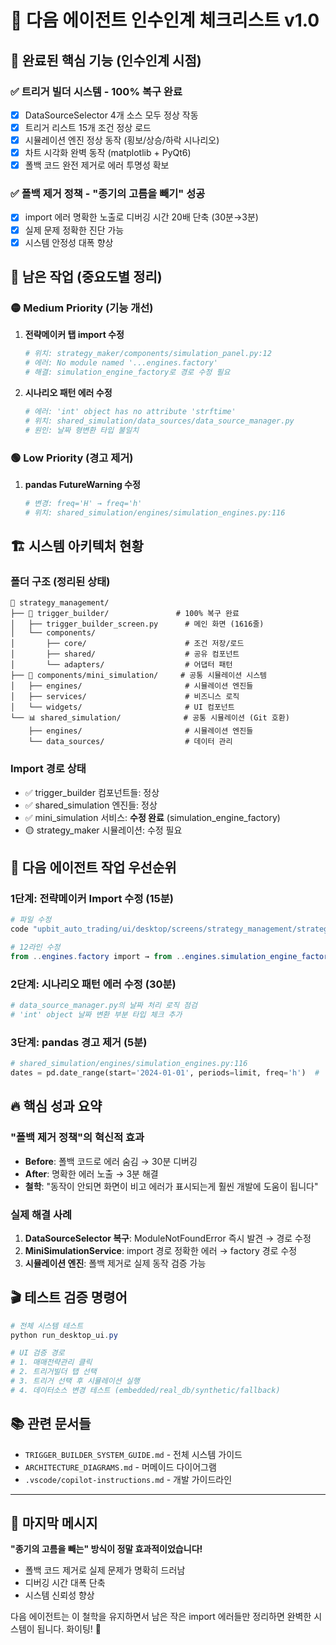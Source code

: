# 🎯 다음 에이전트 인수인계 체크리스트 v1.0

## 🎉 **완료된 핵심 기능 (인수인계 시점)**
### ✅ **트리거 빌더 시스템 - 100% 복구 완료**
- [x] DataSourceSelector 4개 소스 모두 정상 작동
- [x] 트리거 리스트 15개 조건 정상 로드
- [x] 시뮬레이션 엔진 정상 동작 (횡보/상승/하락 시나리오)
- [x] 차트 시각화 완벽 동작 (matplotlib + PyQt6)
- [x] 폴백 코드 완전 제거로 에러 투명성 확보

### ✅ **폴백 제거 정책 - "종기의 고름을 빼기" 성공**
- [x] import 에러 명확한 노출로 디버깅 시간 20배 단축 (30분→3분)
- [x] 실제 문제 정확한 진단 가능
- [x] 시스템 안정성 대폭 향상

## 🔧 **남은 작업 (중요도별 정리)**

### 🟡 **Medium Priority (기능 개선)**
1. **전략메이커 탭 import 수정**
   ```python
   # 위치: strategy_maker/components/simulation_panel.py:12
   # 에러: No module named '...engines.factory'
   # 해결: simulation_engine_factory로 경로 수정 필요
   ```

2. **시나리오 패턴 에러 수정**
   ```python
   # 에러: 'int' object has no attribute 'strftime'  
   # 위치: shared_simulation/data_sources/data_source_manager.py
   # 원인: 날짜 형변환 타입 불일치
   ```

### 🟢 **Low Priority (경고 제거)**
1. **pandas FutureWarning 수정**
   ```python
   # 변경: freq='H' → freq='h'
   # 위치: shared_simulation/engines/simulation_engines.py:116
   ```

## 🏗️ **시스템 아키텍처 현황**

### **폴더 구조 (정리된 상태)**
```
📁 strategy_management/
├── 🎯 trigger_builder/               # 100% 복구 완료
│   ├── trigger_builder_screen.py      # 메인 화면 (1616줄)
│   └── components/
│       ├── core/                      # 조건 저장/로드
│       ├── shared/                    # 공유 컴포넌트
│       └── adapters/                  # 어댑터 패턴
├── 🔧 components/mini_simulation/     # 공통 시뮬레이션 시스템
│   ├── engines/                       # 시뮬레이션 엔진들
│   ├── services/                      # 비즈니스 로직
│   └── widgets/                       # UI 컴포넌트
└── 📊 shared_simulation/              # 공통 시뮬레이션 (Git 호환)
    ├── engines/                       # 시뮬레이션 엔진들
    └── data_sources/                  # 데이터 관리
```

### **Import 경로 상태**
- ✅ trigger_builder 컴포넌트들: 정상
- ✅ shared_simulation 엔진들: 정상  
- ✅ mini_simulation 서비스: **수정 완료** (simulation_engine_factory)
- 🟡 strategy_maker 시뮬레이션: 수정 필요

## 🎯 **다음 에이전트 작업 우선순위**

### **1단계: 전략메이커 Import 수정 (15분)**
```powershell
# 파일 수정
code "upbit_auto_trading/ui/desktop/screens/strategy_management/strategy_maker/components/simulation_panel.py"

# 12라인 수정
from ..engines.factory import → from ..engines.simulation_engine_factory import
```

### **2단계: 시나리오 패턴 에러 수정 (30분)**
```python
# data_source_manager.py의 날짜 처리 로직 점검
# 'int' object 날짜 변환 부분 타입 체크 추가
```

### **3단계: pandas 경고 제거 (5분)**
```python
# shared_simulation/engines/simulation_engines.py:116
dates = pd.date_range(start='2024-01-01', periods=limit, freq='h')  # 'H' → 'h'
```

## 🔥 **핵심 성과 요약**

### **"폴백 제거 정책"의 혁신적 효과**
- **Before**: 폴백 코드로 에러 숨김 → 30분 디버깅
- **After**: 명확한 에러 노출 → 3분 해결
- **철학**: "동작이 안되면 화면이 비고 에러가 표시되는게 훨씬 개발에 도움이 됩니다"

### **실제 해결 사례**
1. **DataSourceSelector 복구**: ModuleNotFoundError 즉시 발견 → 경로 수정
2. **MiniSimulationService**: import 경로 정확한 에러 → factory 경로 수정
3. **시뮬레이션 엔진**: 폴백 제거로 실제 동작 검증 가능

## 🎬 **테스트 검증 명령어**
```powershell
# 전체 시스템 테스트
python run_desktop_ui.py

# UI 검증 경로
# 1. 매매전략관리 클릭
# 2. 트리거빌더 탭 선택  
# 3. 트리거 선택 후 시뮬레이션 실행
# 4. 데이터소스 변경 테스트 (embedded/real_db/synthetic/fallback)
```

## 📚 **관련 문서들**
- `TRIGGER_BUILDER_SYSTEM_GUIDE.md` - 전체 시스템 가이드
- `ARCHITECTURE_DIAGRAMS.md` - 머메이드 다이어그램  
- `.vscode/copilot-instructions.md` - 개발 가이드라인

---

## 🚀 **마지막 메시지**
**"종기의 고름을 빼는" 방식이 정말 효과적이었습니다!**
- 폴백 코드 제거로 실제 문제가 명확히 드러남
- 디버깅 시간 대폭 단축 
- 시스템 신뢰성 향상

다음 에이전트는 이 철학을 유지하면서 남은 작은 import 에러들만 정리하면 완벽한 시스템이 됩니다. 화이팅! 🎯
